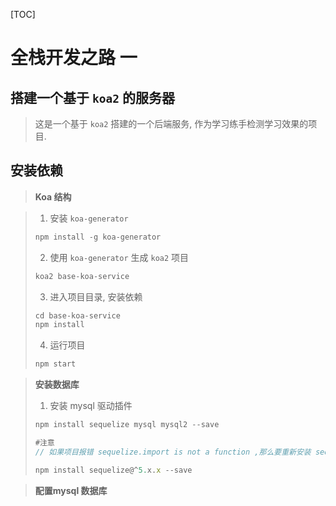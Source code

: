 [TOC]

# 全栈开发之路 一

## 搭建一个基于 `koa2` 的服务器

> 这是一个基于 `koa2` 搭建的一个后端服务, 作为学习练手检测学习效果的项目.

## 安装依赖

> **Koa 结构** 

> 1. 安装 `koa-generator`
>
> ```js
> npm install -g koa-generator
> ```
>
> 2. 使用 `koa-generator` 生成 `koa2` 项目
>
> ```js
> koa2 base-koa-service
> ```
>
> 3. 进入项目目录, 安装依赖
>
> ```js
> cd base-koa-service
> npm install 
> ```
>
> 4. 运行项目
>
> ```js
> npm start
> ```

> **安装数据库**  
>
> 1. 安装 mysql 驱动插件
>
> ```js
> npm install sequelize mysql mysql2 --save
> 
> #注意 
> // 如果项目报错 sequelize.import is not a function ,那么要重新安装 sequelize@5 的低版本儿, 或者自行查看高版本 sequelize 怎么使用
> 
> npm install sequelize@^5.x.x --save
> ```

> **配置mysql 数据库** 



> ```js
> 
> ```
>
> 